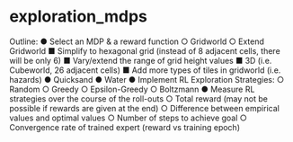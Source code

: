 # exploration_mdps

Outline:
● Select an MDP & a reward function
○ Gridworld
○ Extend Gridworld
■ Simplify to hexagonal grid (instead of 8 adjacent cells, there will be only 6)
■ Vary/extend the range of grid height values
■ 3D (i.e. Cubeworld, 26 adjacent cells)
■ Add more types of tiles in gridworld (i.e. hazards)
● Quicksand
● Water
● Implement RL Exploration Strategies:
○ Random
○ Greedy
○ Epsilon-Greedy
○ Boltzmann
● Measure RL strategies over the course of the roll-outs
○ Total reward (may not be possible if rewards are given at the end)
○ Difference between empirical values and optimal values
○ Number of steps to achieve goal
○ Convergence rate of trained expert (reward vs training epoch)
